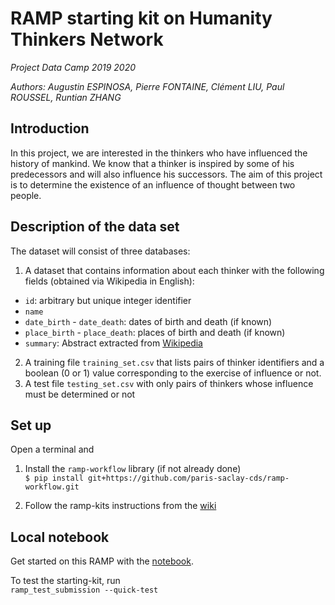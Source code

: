 # RAMP starting kit on Humanity Thinkers Network

_Project Data Camp 2019 2020_

_Authors: Augustin ESPINOSA, Pierre FONTAINE, Clément LIU, Paul ROUSSEL, Runtian ZHANG_

## Introduction

In this project, we are interested in the thinkers who have influenced the history of mankind. We know that a thinker is inspired by some of his predecessors and will also influence his successors. The aim of this project is to determine the existence of an influence of thought between two people.

## Description of the data set

The dataset will consist of three databases:
1. A dataset that contains information about each thinker with the following fields (obtained via Wikipedia in English):
  * `id`: arbitrary but unique integer identifier 
  * `name`
  * `date_birth` - `date_death`: dates of birth and death (if known)
  * `place_birth` - `place_death`: places of birth and death (if known)
  * `summary`: Abstract extracted from [Wikipedia](https://en.wikipedia.org/wiki/Main_Page)
2. A training file `training_set.csv` that lists pairs of thinker identifiers and a boolean (0 or 1) value corresponding to the exercise of influence or not.
3. A test file `testing_set.csv` with only pairs of thinkers whose influence must be determined or not

## Set up

Open a terminal and

1. Install the `ramp-workflow` library (if not already done)  
```$ pip install git+https://github.com/paris-saclay-cds/ramp-workflow.git```

2. Follow the ramp-kits instructions from the [wiki](https://github.com/paris-saclay-cds/ramp-workflow/wiki/Getting-started-with-a-ramp-kit)

## Local notebook

Get started on this RAMP with the [notebook]().

To test the starting-kit, run  
```ramp_test_submission --quick-test```
